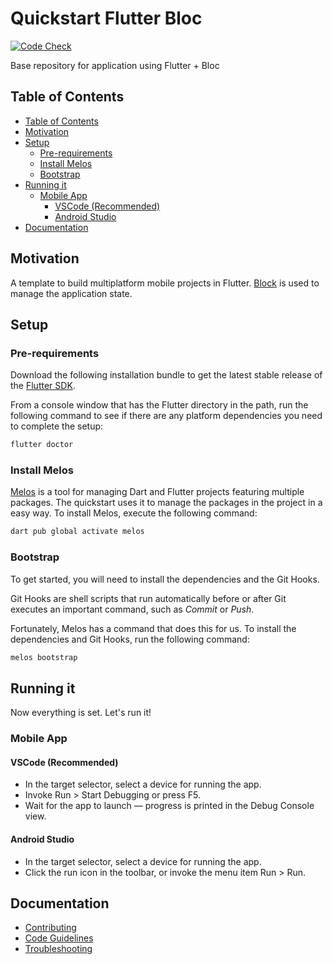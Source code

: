 # Quickstart Flutter Bloc

[![Code Check](https://github.com/profusion/quickstart-flutter-bloc/actions/workflows/code-check.yml/badge.svg)](https://github.com/profusion/quickstart-flutter-bloc/actions/workflows/code-check.yml)

Base repository for application using Flutter + Bloc

## Table of Contents

- [Table of Contents](#table-of-contents)
- [Motivation](#motivation)
- [Setup](#setup)
  - [Pre-requirements](#pre-requirements)
  - [Install Melos](#install-melos)
  - [Bootstrap](#bootstrap)
- [Running it](#running-it)
  - [Mobile App](#mobile-app)
    - [VSCode (Recommended)](#vscode-recommended)
    - [Android Studio](#android-studio)
- [Documentation](#documentation)

## Motivation

A template to build multiplatform mobile projects in Flutter. [Block](https://pub.dev/packages/flutter_bloc) is used to manage the application state.

## Setup

### Pre-requirements

Download the following installation bundle to get the latest stable release of the [Flutter SDK](https://docs.flutter.dev/get-started/install/linux).

From a console window that has the Flutter directory in the path, run the following command to see if there are any platform dependencies you need to complete the setup:

```bash
flutter doctor
```

### Install Melos

[Melos](https://github.com/invertase/melos) is a tool for managing Dart and Flutter projects featuring multiple packages. The quickstart uses it to manage the packages in the project in a easy way. To install Melos, execute the following command:

```bash
dart pub global activate melos
```

### Bootstrap

To get started, you will need to install the dependencies and the Git Hooks. 

Git Hooks are shell scripts that run automatically before or after Git executes an important command, such as *Commit* or *Push*.

Fortunately, Melos has a command that does this for us. To install the dependencies and Git Hooks, run the following command:

```bash
melos bootstrap
```

## Running it

Now everything is set. Let's run it!

### Mobile App

#### VSCode (Recommended)

- In the target selector, select a device for running the app.
- Invoke Run > Start Debugging or press F5.
- Wait for the app to launch — progress is printed in the Debug Console view.

#### Android Studio

- In the target selector, select a device for running the app.
- Click the run icon in the toolbar, or invoke the menu item Run > Run.

## Documentation

- [Contributing](docs/CONTRIBUTING.md)
- [Code Guidelines](docs/CODE_GUIDELINES.md)
- [Troubleshooting](docs/troubleshooting.md)
